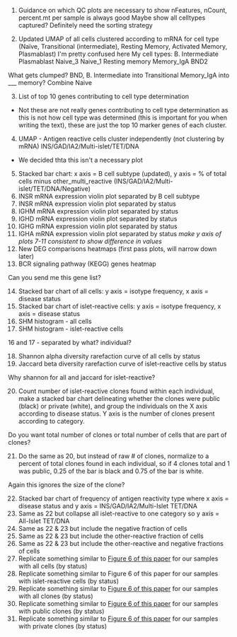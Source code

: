 1.	Guidance on which QC plots are necessary to show
nFeatures, nCount, percent.mt per sample is always good
Maybe show all celltypes captured?
Definitely need the sorting strategy

2.	Updated UMAP of all cells clustered according to mRNA for cell type
(Naïve, Transitional (intermediate), Resting Memory, Activated Memory, Plasmablast)
I'm pretty confused here
My cell types:
B. Intermediate
Plasmablast
Naive_3
Naive_1
Resting memory
Memory_IgA
BND2

What gets clumped?
BND, B. Intermediate into Transitional
Memory_IgA into ___ memory?
Combine Naive

3.	List of top 10 genes contributing to cell type determination
  * Not these are not really genes contributing to cell type determination as this is not how cell type was determined (this is important for you when writing the text), these are just the top 10 marker genes of each cluster.
4.	UMAP - Antigen reactive cells cluster independently (not clustering by mRNA)
INS/GAD/IA2/Multi-islet/TET/DNA
  * We decided thta this isn't a necessary plot
5.	Stacked bar chart: x axis = B cell subtype (updated), y axis = % of total cells minus other_multi_reactive
(INS/GAD/IA2/Multi-islet/TET/DNA/Negative)
6.	INSR mRNA expression violin plot separated by B cell subtype
7.	INSR mRNA expression violin plot separated by status
8.	IGHM mRNA expression violin plot separated by status
9.	IGHD mRNA expression violin plot separated by status
10.	IGHG mRNA expression violin plot separated by status
11.	IGHA mRNA expression violin plot separated by status
*make y axis of plots 7-11 consistent to show difference in values*
12.	New DEG comparisons heatmaps (first pass plots, will narrow down later)
13.	BCR signaling pathway (KEGG) genes heatmap

Can you send me this gene list?

14.	Stacked bar chart of all cells: y axis = isotype frequency, x axis = disease status 
15.	Stacked bar chart of islet-reactive cells: y axis = isotype frequency, x axis = disease status 
16.	SHM histogram - all cells
17.	SHM histogram - islet-reactive cells

16 and 17 - separated by what? individual?

18.	Shannon alpha diversity rarefaction curve of all cells by status
19.	Jaccard beta diversity rarefaction curve of islet-reactive cells by status

Why shannon for all and jaccard for islet-reactive?

20.	Count number of islet-reactive clones found within each individual, make a stacked bar chart delineating whether the clones were public (black) or private (white), and group the individuals on the X axis according to disease status. Y axis is the number of clones present according to category. 

Do you want total number of clones or total number of cells that are part of clones?

21.	Do the same as 20, but instead of raw # of clones, normalize to a percent of total clones found in each individual, so if 4 clones total and 1 was public, 0.25 of the bar is black and 0.75 of the bar is white.

Again this ignores the size of the clone?

22.	Stacked bar chart of frequency of antigen reactivity type where x axis = disease status and y axis = INS/GAD/IA2/Multi-Islet TET/DNA
23.	Same as 22 but collapse all islet-reactive to one category so y axis = All-Islet TET/DNA
24.	Same as 22 & 23 but include the negative fraction of cells
25.	Same as 22 & 23 but include the other-reactive fraction of cells
26.	Same as 22 & 23 but include the other-reactive and negative fractions of cells
27.	Replicate something similar to [Figure 6 of this paper](https://journals.aai.org/jimmunol/article/198/4/1460/109668/Dysregulation-of-B-Cell-Repertoire-Formation-in) for our samples with all cells (by status)
28.	Replicate something similar to Figure 6 of this paper for our samples with islet-reactive cells (by status)
29.	Replicate something similar to [Figure 6 of this paper](https://journals.aai.org/jimmunol/article/198/4/1460/109668/Dysregulation-of-B-Cell-Repertoire-Formation-in) for our samples with all clones (by status)
30.	Replicate something similar to [Figure 6 of this paper](https://journals.aai.org/jimmunol/article/198/4/1460/109668/Dysregulation-of-B-Cell-Repertoire-Formation-in) for our samples with public clones (by status)
31.	Replicate something similar to [Figure 6 of this paper](https://journals.aai.org/jimmunol/article/198/4/1460/109668/Dysregulation-of-B-Cell-Repertoire-Formation-in) for our samples with private clones (by status)
